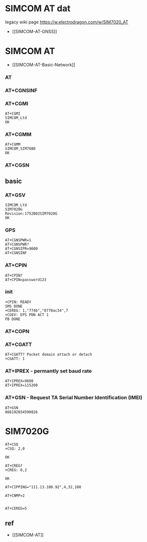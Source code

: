 
# SIMCOM AT dat 

legacy wiki page 
https://w.electrodragon.com/w/SIM7020_AT

- [[SIMCOM-AT-GNSS]]



# SIMCOM AT

- [[SIMCOM-AT-Basic-Network]]


### AT

### AT+CGNSINF

### AT+CGMI

    AT+CGMI
    SIMCOM_Ltd
    OK

### AT+CGMM
    AT+CGMM
    SIMCOM_SIM7080
    OK

### AT+CGSN

## basic 

### AT+GSV 

    SIMCOM_Ltd
    SIM7020G
    Revision:1752B02SIM7020G
    OK

### GPS

    AT+CGNSPWR=1
    AT+CGNSPWR?
    AT+CGNSIPR=9600
    AT+CGNSINF



### AT+CPIN

    AT+CPIN?
    AT+CPIN=password123

### init 

    +CPIN: READY
    SMS DONE
    +CEREG: 1,"774b","0770ac34",7
    +CGEV: EPS PDN ACT 1
    PB DONE


### AT+COPN




### AT+CGATT

    AT+CGATT? Packet domain attach or detach
    +CGATT: 1

### AT+IPREX - permantly set baud rate 
    AT+IPREX=9600
    AT+IPREX=115200

### AT+GSN - Request TA Serial Number Identification (IMEI)

    AT+GSN
    866192034590826

# SIM7020G

    AT+CSQ
    +CSQ: 2,0

    OK

    AT+CREG?
    +CREG: 0,2

    OK

    AT+CIPPING="111.13.100.92",4,32,100

    AT+CNMP=2


    AT+CEREG=5


## ref 

- [[SIMCOM-AT]]
